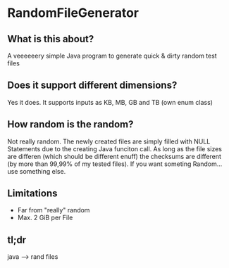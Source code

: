 # RandomFileGenerator

## What is this about?
A veeeeeery simple Java program to generate quick &amp; dirty random test files

## Does it support different dimensions?
Yes it does. It supports inputs as KB, MB, GB and TB (own enum class)

## How random is the random?
Not really random. The newly created files are simply filled with NULL Statements due to the creating Java funciton call. As long as the file sizes are differen (which should be different enuff) the checksums are different (by more than 99,99% of my tested files).
If you want someting Random... use something else.

## Limitations
- Far from "really" random
- Max. 2 GiB per File

## tl;dr
java --> rand files
